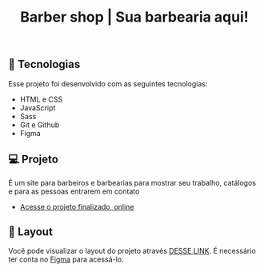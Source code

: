 <h1 align="center"> Barber shop | Sua barbearia aqui! </h1>
<br>

## 🚀 Tecnologias

Esse projeto foi desenvolvido com as seguintes tecnologias:

- HTML e CSS
- JavaScript
- Sass
- Git e Github
- Figma

## 💻 Projeto

É um site para barbeiros e barbearias para mostrar seu trabalho, catálogos e para as pessoas entrarem em contato

- [Acesse o projeto finalizado, online]( https://guipardindev.github.io/Site-Barber-Shop/)

## 🔖 Layout

Você pode visualizar o layout do projeto através [DESSE LINK]( https://www.figma.com/file/6kiSdVqT1Dxs3uPgW2Psur/Landing-Page-Barber?type=design&node-id=0%3A1&mode=design&t=XxnkFp0h2WfED6Iu-1). É necessário ter conta no [Figma](https://figma.com) para acessá-lo. 
